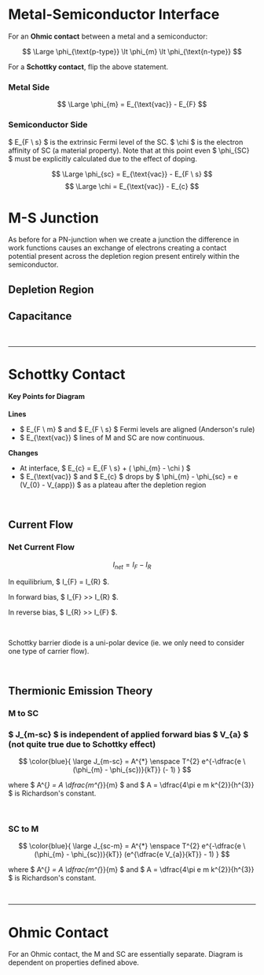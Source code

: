 # Metal-Semiconductor Interface


For an **Ohmic contact** between a metal and a semiconductor:

$$ \Large \phi_{\text{p-type}} \lt \phi_{m} \lt \phi_{\text{n-type}} $$

For a **Schottky contact**, flip the above statement.


### Metal Side

$$ \Large \phi_{m} = E_{\text{vac}} - E_{F} $$

### Semiconductor Side

$ E_{F \ s} $ is the extrinsic Fermi level of the SC.
$ \chi $ is the electron affinity of SC (a material property). Note that at this point even $ \phi_{SC} $ must be explicitly calculated due to the effect of doping.  

$$ \Large \phi_{sc} = E_{\text{vac}} - E_{F \ s} $$ 
$$ \Large \chi = E_{\text{vac}} - E_{c} $$


# M-S Junction

As before for a PN-junction when we create a junction the difference in work functions causes an exchange of electrons creating a contact potential present across the depletion region present entirely within the semiconductor. 


## Depletion Region


## Capacitance






</br><hr>



# Schottky Contact

#### Key Points for Diagram

**Lines**
* $ E_{F \ m} $ and $ E_{F \ s} $ Fermi levels are aligned (Anderson's rule)
* $ E_{\text{vac}} $ lines of M and SC are now continuous.

**Changes**
* At interface, $ E_{c} = E_{F \ s} + ( \phi_{m} - \chi ) $
* $ E_{\text{vac}} $ and $ E_{c} $ drops by $ \phi_{m} - \phi_{sc} = e (V_{0} - V_{app}) $ as a plateau after the depletion region

</br>


## Current Flow

### Net Current Flow
$$ I_{net} = I_{F} - I_{R} $$

In equilibrium, $ I_{F} = I_{R} $.

In forward bias, $ I_{F} >> I_{R} $.

In reverse bias, $ I_{R} >> I_{F} $.


</br>

Schottky barrier diode is a uni-polar device (ie. we only need to consider one type of carrier flow).

</br>

## Thermionic Emission Theory

### M to SC

### $ J_{m-sc} $ is independent of applied forward bias $ V_{a} $ (not quite true due to Schottky effect)

$$ \color{blue}{ \large J_{m-sc} =  A^{*} \enspace T^{2} e^{-\dfrac{e \ (\phi_{m} - \phi_{sc})}{kT}} (- 1) } $$ 

where $ A^{*} = A \dfrac{m^{*}}{m} $ and $ A = \dfrac{4\pi e m k^{2}}{h^{3}} $ is Richardson's constant.

</br>

### SC to M

$$ \color{blue}{ \large J_{sc-m} =  A^{*} \enspace T^{2} e^{-\dfrac{e \ (\phi_{m} - \phi_{sc})}{kT}} (e^{\dfrac{e V_{a}}{kT}} - 1) } $$ 

where $ A^{*} = A \dfrac{m^{*}}{m} $ and $ A = \dfrac{4\pi e m k^{2}}{h^{3}} $ is Richardson's constant.


</br><hr>


# Ohmic Contact
For an Ohmic contact, the M and SC are essentially separate. Diagram is dependent on properties defined above.








